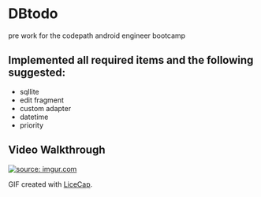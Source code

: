 # DBtodo
pre work for the codepath android engineer bootcamp

## Implemented all required items and the following suggested:
* sqllite
* edit fragment
* custom adapter
* datetime
* priority

## Video Walkthrough 

<a href="http://imgur.com/Nq6o9ki"><img src="http://i.imgur.com/Nq6o9ki.gif" title="source: imgur.com" /></a>

GIF created with [LiceCap](http://www.cockos.com/licecap/).
